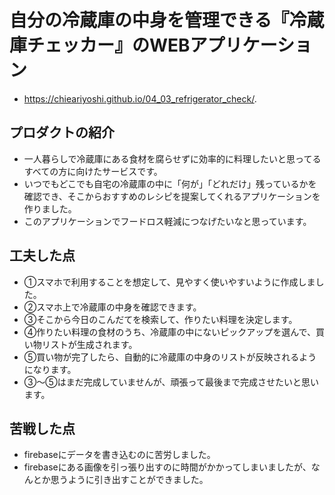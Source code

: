# 自分の冷蔵庫の中身を管理できる『冷蔵庫チェッカー』のWEBアプリケーション
- https://chieariyoshi.github.io/04_03_refrigerator_check/.

## プロダクトの紹介
- 一人暮らしで冷蔵庫にある食材を腐らせずに効率的に料理したいと思ってるすべての方に向けたサービスです。
- いつでもどこでも自宅の冷蔵庫の中に「何が」「どれだけ」残っているかを確認でき、そこからおすすめのレシピを提案してくれるアプリケーションを作りました。
- このアプリケーションでフードロス軽減につなげたいなと思っています。

## 工夫した点
- ①スマホで利用することを想定して、見やすく使いやすいように作成しました。
- ②スマホ上で冷蔵庫の中身を確認できます。
- ③そこから今日のこんだてを検索して、作りたい料理を決定します。
- ④作りたい料理の食材のうち、冷蔵庫の中にないピックアップを選んで、買い物リストが生成されます。
- ⑤買い物が完了したら、自動的に冷蔵庫の中身のリストが反映されるようになります。
- ③〜⑤はまだ完成していませんが、頑張って最後まで完成させたいと思います。

## 苦戦した点
- firebaseにデータを書き込むのに苦労しました。
- firebaseにある画像を引っ張り出すのに時間がかかってしまいましたが、なんとか思うように引き出すことができました。